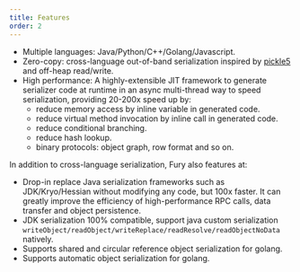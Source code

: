 ```yaml
---
title: Features
order: 2
---
```



- Multiple languages: Java/Python/C++/Golang/Javascript.
- Zero-copy: cross-language out-of-band serialization inspired
  by [pickle5](https://peps.python.org/pep-0574/) and off-heap read/write.
- High performance: A highly-extensible JIT framework to generate serializer code at runtime in an async multi-thread way to speed serialization, providing 20-200x speed up by:
  - reduce memory access by inline variable in generated code.
  - reduce virtual method invocation by inline call in generated code.
  - reduce conditional branching.
  - reduce hash lookup.
  - binary protocols: object graph, row format and so on.

In addition to cross-language serialization, Fury also features at:

- Drop-in replace Java serialization frameworks such as JDK/Kryo/Hessian without modifying any code, but 100x faster.
  It can greatly improve the efficiency of high-performance RPC calls, data transfer and object persistence.
- JDK serialization 100% compatible, support java custom serialization
  `writeObject/readObject/writeReplace/readResolve/readObjectNoData` natively.
- Supports shared and circular reference object serialization for golang.
- Supports automatic object serialization for golang.
